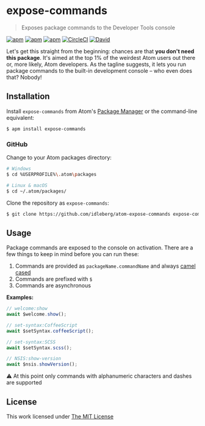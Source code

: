 # expose-commands

> Exposes package commands to the Developer Tools console

[![apm](https://flat.badgen.net/apm/license/expose-commands)](https://atom.io/packages/expose-commands)
[![apm](https://flat.badgen.net/apm/v/expose-commands)](https://atom.io/packages/expose-commands)
[![apm](https://flat.badgen.net/apm/dl/expose-commands)](https://atom.io/packages/expose-commands)
[![CircleCI](https://flat.badgen.net/circleci/github/idleberg/atom-expose-commands)](https://circleci.com/gh/idleberg/atom-expose-commands)
[![David](https://flat.badgen.net/david/dep/idleberg/atom-expose-commands)](https://david-dm.org/idleberg/atom-expose-commands)

Let's get this straight from the beginning: chances are that **you don't need this package**. It's aimed at the top 1% of the weirdest Atom users out there or, more likely, Atom developers. As the tagline suggests, it lets you run package commands to the built-in development console – who even does that? Nobody!

## Installation

Install `expose-commands` from Atom's [Package Manager](http://flight-manual.atom.io/using-atom/sections/atom-packages/) or the command-line equivalent:

`$ apm install expose-commands`

### GitHub

Change to your Atom packages directory:

```bash
# Windows
$ cd %USERPROFILE%\.atom\packages

# Linux & macOS
$ cd ~/.atom/packages/
```

Clone the repository as `expose-commands`:

```bash
$ git clone https://github.com/idleberg/atom-expose-commands expose-commands
```

## Usage

Package commands are exposed to the console on activation. There are a few things to keep in mind before you can run these:

1. Commands are provided as `packageName.commandName` and always [camel cased](https://www.wikiwand.com/en/Camel_case)
2. Commands are prefixed with `$`
3. Commands are asynchronous

**Examples:**

```js
// welcome:show
await $welcome.show();

// set-syntax:CoffeeScript
await $setSyntax.coffeeScript();

// set-syntax:SCSS
await $setSyntax.scss();

// NSIS:show-version
await $nsis.showVersion();
```

:warning: At this point only commands with alphanumeric characters and dashes are supported

## License

This work licensed under [The MIT License](https://opensource.org/licenses/MIT)
